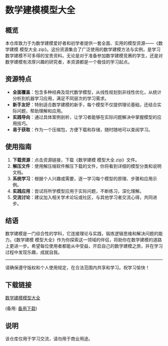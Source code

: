 # 数学建模模型大全

## 概览

本仓库致力于为数学建模爱好者和初学者提供一套全面、实用的模型资源——《数学建模 模型大全.zip》。这份资源集合了广泛使用的数学建模方法与实例，是学习数学建模不可多得的宝贵资料。无论是对于准备参加数学建模竞赛的学生，还是对数学建模有浓厚兴趣的研究者，本资源都是一个极佳的学习起点。

## 资源特点

- **全面覆盖**：包含多种经典及现代数学模型，从线性规划到非线性优化，从统计分析到机器学习应用，满足不同层次的学习需求。
- **新手友好**：特别适合数学建模的新手，每个模型不仅提供理论基础，还结合实际问题，帮助理解和应用。
- **实践导向**：通过具体案例剖析，让学习者能够在实际问题解决中掌握模型的应用技巧。
- **易于获取**：作为一个压缩包，方便下载和存储，随时随地可以查阅学习。

## 使用指南

1. **下载资源**：点击资源链接，下载《数学建模 模型大全.zip》文件。
2. **解压文件**：使用解压缩软件解压下载的文件，你将看到详细的模型分类和说明文档。
3. **系统学习**：根据个人兴趣或需要，逐一学习每个模型的原理、步骤和应用示例。
4. **实践应用**：尝试将所学模型应用于实际问题，不断练习，深化理解。
5. **交流讨论**：建议加入相关学术论坛或社区，与其他学习者交流心得，共同进步。

## 结语

数学建模是一门综合性的学科，它连接理论与实践，锻炼逻辑思维和解决问题的能力。《数学建模 模型大全》作为你探索这一领域的伴侣，将助你在数学建模的道路上更进一步。希望每位使用者都能从中受益，开启自己的数学建模之旅，并在学习过程中发现乐趣，成就自我。

--- 

请确保遵守版权和个人使用规定，在合法范围内共享和学习。祝学习愉快！

## 下载链接
[数学建模模型大全](https://pan.quark.cn/s/250a2beae8ab) 

(备用: [备用下载](https://pan.baidu.com/s/1UOIvKiqPwobi4qP0w__e0g?pwd=1234))

## 说明

该仓库仅用于学习交流，请勿用于商业用途。
